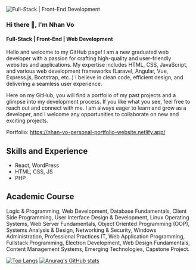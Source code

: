![Full-Stack | Front-End Development](https://github.com/nhoxben335/nhan-vo/blob/main/background.jpg)

### Hi there 👋, I'm Nhan Vo
#### Full-Stack | Front-End | Web Development 


Hello and welcome to my GitHub page! I am a new graduated web developer with a passion for crafting high-quality and user-friendly websites and applications. My expertise includes HTML, CSS, JavaScript, and various web development frameworks (Laravel, Angular, Vue, Express.js, Bootstrap, etc..)  I believe in clean code, efficient design, and delivering a seamless user experience.

Here on my GitHub, you will find a portfolio of my past projects and a glimpse into my development process. If you like what you see, feel free to reach out and connect with me. I am always eager to learn and grow as a developer, and I welcome any opportunities to collaborate on new and exciting projects.

Portfolio: https://nhan-vo-personal-portfolio-website.netlify.app/ 

## Skills and Experience 
* React, WordPress
* HTML, CSS, JS
* PHP

## Academic Course 
Logic & Programming, Web Development, Database Fundamentals, Client Side Programming, User Interface Design & Development, Linux Operating Systems, Web Server Fundamentals, Object Oriented Programming (OOP), Systems Analysis & Design, Networking & Security, Windows Administration, Professional Practices IT, Web Application Programming, Fullstack Programming, Electron Development, Web Design Fundamentals, Content Management Systems, Emerging Technologies, Capstone Project.

[![Top Langs](https://github-readme-stats.vercel.app/api/top-langs/?username=nhoxben335&layout=compact)](https://github.com/anuraghazra/github-readme-stats)
[![Anurag's GitHub stats](https://github-readme-stats.vercel.app/api?username=nhoxben335)](https://github.com/anuraghazra/github-readme-stats)


